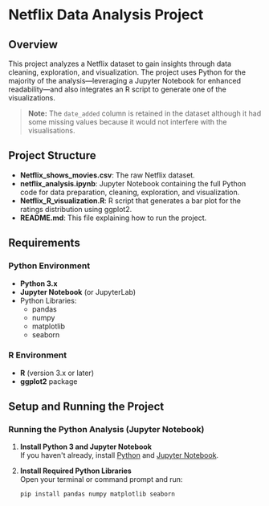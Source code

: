 # Netflix Data Analysis Project

## Overview
This project analyzes a Netflix dataset to gain insights through data cleaning, exploration, and visualization. The project uses Python for the majority of the analysis—leveraging a Jupyter Notebook for enhanced readability—and also integrates an R script to generate one of the visualizations.

> **Note:** The `date_added` column is retained in the dataset although it had some missing values because it would not interfere with the visualisations.

## Project Structure
- **Netflix_shows_movies.csv**: The raw Netflix dataset.
- **netflix_analysis.ipynb**: Jupyter Notebook containing the full Python code for data preparation, cleaning, exploration, and visualization.
- **Netflix_R_visualization.R**: R script that generates a bar plot for the ratings distribution using ggplot2.
- **README.md**: This file explaining how to run the project.

## Requirements

### Python Environment
- **Python 3.x**
- **Jupyter Notebook** (or JupyterLab)
- Python Libraries:
  - pandas
  - numpy
  - matplotlib
  - seaborn

### R Environment
- **R** (version 3.x or later)
- **ggplot2** package

## Setup and Running the Project

### Running the Python Analysis (Jupyter Notebook)
1. **Install Python 3 and Jupyter Notebook**  
   If you haven't already, install [Python](https://www.python.org/downloads/) and [Jupyter Notebook](https://jupyter.org/install).

2. **Install Required Python Libraries**  
   Open your terminal or command prompt and run:
   ```bash
   pip install pandas numpy matplotlib seaborn
